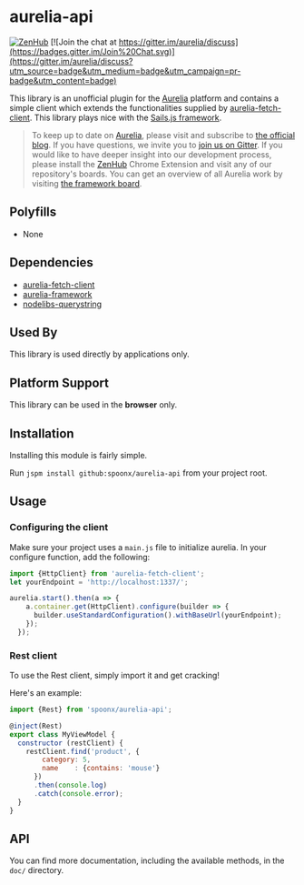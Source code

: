 # aurelia-api

[![ZenHub](https://raw.githubusercontent.com/ZenHubIO/support/master/zenhub-badge.png)](https://zenhub.io)
[![Join the chat at https://gitter.im/aurelia/discuss](https://badges.gitter.im/Join%20Chat.svg)](https://gitter.im/aurelia/discuss?utm_source=badge&utm_medium=badge&utm_campaign=pr-badge&utm_content=badge)

This library is an unofficial plugin for the [Aurelia](http://www.aurelia.io/) platform and contains a simple client which extends the functionalities supplied by [aurelia-fetch-client](https://github.com/aurelia/fetch-client).
This library plays nice with the [Sails.js framework](http://sailsjs.org).

> To keep up to date on [Aurelia](http://www.aurelia.io/), please visit and subscribe to [the official blog](http://blog.durandal.io/). If you have questions, we invite you to [join us on Gitter](https://gitter.im/aurelia/discuss). If you would like to have deeper insight into our development process, please install the [ZenHub](https://zenhub.io) Chrome Extension and visit any of our repository's boards. You can get an overview of all Aurelia work by visiting [the framework board](https://github.com/aurelia/framework#boards).

## Polyfills

* None

## Dependencies

* [aurelia-fetch-client](https://github.com/aurelia/fetch-client)
* [aurelia-framework](https://github.com/aurelia/framework)
* [nodelibs-querystring](https://github.com/jspm/nodelibs-querystring)

## Used By

This library is used directly by applications only.

## Platform Support

This library can be used in the **browser** only.

## Installation
Installing this module is fairly simple.

Run `jspm install github:spoonx/aurelia-api` from your project root.

## Usage

### Configuring the client

Make sure your project uses a `main.js` file to initialize aurelia. In your configure function, add the following:

```javascript
import {HttpClient} from 'aurelia-fetch-client';
let yourEndpoint = 'http://localhost:1337/';

aurelia.start().then(a => {
    a.container.get(HttpClient).configure(builder => {
      builder.useStandardConfiguration().withBaseUrl(yourEndpoint);
    });
  });
```

### Rest client
To use the Rest client, simply import it and get cracking!

Here's an example:

```javascript
import {Rest} from 'spoonx/aurelia-api';

@inject(Rest)
export class MyViewModel {
  constructor (restClient) {
    restClient.find('product', {
        category: 5,
        name    : {contains: 'mouse'}
      })
      .then(console.log)
      .catch(console.error);
  }
}
```

## API

You can find more documentation, including the available methods, in the `doc/` directory.
